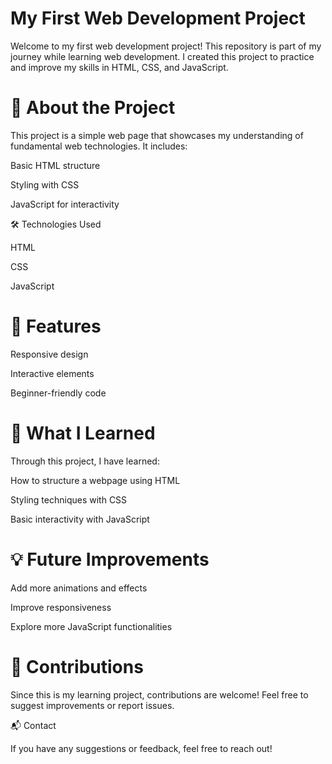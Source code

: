 # My First Web Development Project

Welcome to my first web development project! This repository is part of my journey while learning web development. I created this project to practice and improve my skills in HTML, CSS, and JavaScript.

# 🚀 About the Project

This project is a simple web page that showcases my understanding of fundamental web technologies. It includes:

Basic HTML structure

Styling with CSS

JavaScript for interactivity

🛠 Technologies Used

HTML

CSS

JavaScript

# 📌 Features

Responsive design

Interactive elements

Beginner-friendly code

# 📖 What I Learned

Through this project, I have learned:

How to structure a webpage using HTML

Styling techniques with CSS

Basic interactivity with JavaScript

# 💡 Future Improvements

Add more animations and effects

Improve responsiveness

Explore more JavaScript functionalities

# 🤝 Contributions

Since this is my learning project, contributions are welcome! Feel free to suggest improvements or report issues.

📬 Contact

If you have any suggestions or feedback, feel free to reach out!
